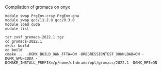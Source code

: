 Compilation of gromacs on onyx

    module swap PrgEnv-cray PrgEnv-gnu
    module swap gcc/11.2.0 gcc/9.3.0
    module load cuda
    module list

    tar zvxf gromacs-2022.1.tgz
    cd gromacs-2022.1
    mkdir build
    cd build
    cmake ..  -DGMX_BUILD_OWN_FFTW=ON -DREGRESSIONTEST_DOWNLOAD=ON -DGMX_GPU=CUDA -DCMAKE_INSTALL_PREFIX=/p/home/cfabrams/opt/gromacs/2022.1 -DGMX_MPI=ON

